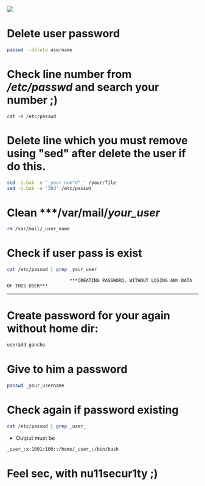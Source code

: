 ![](https://github.com/nu11secur1ty/Linux_hardening_and_security/blob/master/types/passwd/password.jpg)

# Delete user password
```bash
passwd --delete username
```
# Check line number from ***/etc/passwd*** and search your number ;)
```bach
cat -n /etc/passwd
```
# Delete line which you must remove using "sed" after delete the user if do this.
```bash
sed -i.bak -e '_your num"d"_' /your/file
sed -i.bak -e '38d' /etc/passwd
```
# Clean ***/var/mail/_your_user_
```bash
rm /var/mail/_user_name
```
# Check if user pass is exist
```bash
cat /etc/passwd | grep _your_user
```

                           ***CREATING PASSWORD, WITHOUT LOSING ANY DATA OF THIS USER***
                           
-------------------------------------------------------------------------------------

# Create password for your again without home dir:
```bash
useradd gancho
```
# Give to him  a password
```bash
passwd _your_username
```
# Check again if password existing
```bash
cat /etc/passwd | grep _user_
```
- Output must be
```bash
_user_:x:1001:100::/home/_user_:/bin/bash
```

# Feel sec, with nu11secur1ty ;)
